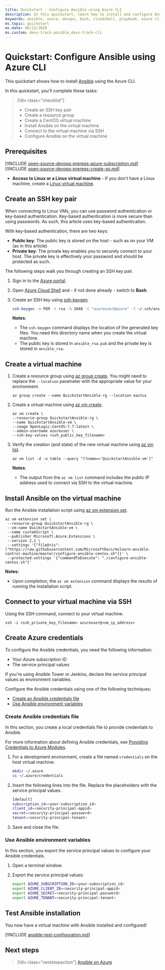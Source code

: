 ```yaml
---
title: Quickstart - Configure Ansible using Azure CLI
description: In this quickstart, learn how to install and configure Ansible for managing Azure resources on Ubuntu, CentOS, and SLES
keywords: ansible, azure, devops, bash, cloudshell, playbook, azure cli
ms.topic: quickstart
ms.date: 08/13/2020
ms.custom: devx-track-ansible,devx-track-cli
---
```


# Quickstart: Configure Ansible using Azure CLI

This quickstart shows how to install [Ansible](https://docs.ansible.com/) using the Azure CLI.

In this quickstart, you'll complete these tasks:

> [!div class="checklist"]
> * Create an SSH key pair
> * Create a resource group
> * Create a CentOS virtual machine 
> * Install Ansible on the virtual machine
> * Connect to the virtual machine via SSH
> * Configure Ansible on the virtual machine

## Prerequisites

[!INCLUDE [open-source-devops-prereqs-azure-subscription.md](../includes/open-source-devops-prereqs-azure-subscription.md)]
[!INCLUDE [open-source-devops-prereqs-create-sp.md](../includes/open-source-devops-prereqs-create-service-principal.md)]
- **Access to Linux or a Linux virtual machine** -  If you don't have a Linux machine, create a [Linux virtual machine](/azure/virtual-network/quick-create-cli).

## Create an SSH key pair

When connecting to Linux VMs, you can use password authentication or key-based authentication. Key-based authentication is more secure than using passwords. As such, this article uses key-based authentication.

With key-based authentication, there are two keys:

- **Public key**: The public key is stored on the host - such as on your VM (as in this article)
- **Private key**: The private key enables you to securely connect to your host. The private key is effectively your password and should be protected as such.
        
The following steps walk you through creating an SSH key pair.

1. Sign in to the [Azure portal](https://portal.azure.com).

1. Open [Azure Cloud Shell](/azure/cloud-shell/overview) and - if not done already - switch to **Bash**.

1. Create an SSH key using [ssh-keygen](https://www.ssh.com/ssh/keygen/).

    ```bash
    ssh-keygen -m PEM -t rsa -b 2048 -C "azureuser@azure" -f ~/.ssh/ansible_rsa -N ""
    ```

    **Notes**:

    - The `ssh-keygen` command displays the location of the generated key files. You need this directory name when you create the virtual machine.
    - The public key is stored in `ansible_rsa.pub` and the private key is stored in `ansible_rsa`.

## Create a virtual machine

1. Create a resource group using [az group create](/cli/azure/group#az-group-create). You might need to replace the `--location` parameter with the appropriate value for your environment.

    ```azurecli
    az group create --name QuickstartAnsible-rg --location eastus
    ```

1. Create a virtual machine using [az vm create](/cli/azure/vm#az-vm-create).

    ```azurecli
    az vm create \
    --resource-group QuickstartAnsible-rg \
    --name QuickstartAnsible-vm \
    --image OpenLogic:CentOS:7.7:latest \
    --admin-username azureuser \
    --ssh-key-values <ssh_public_key_filename>
    ```

1. Verify the creation (and state) of the new virtual machine using [az vm list](/cli/azure/vm#az-vm-list).

    ```azurecli
    az vm list -d -o table --query "[?name=='QuickstartAnsible-vm']"
    ```

    **Notes**:

    - The output from the `az vm list` command includes the public IP address used to connect via SSH to the virtual machine.

## Install Ansible on the virtual machine

Run the Ansible installation script using [az vm extension set](/cli/azure/vm/extension?#az-vm-extension-set).

```azurecli
az vm extension set \
 --resource-group QuickstartAnsible-rg \
 --vm-name QuickstartAnsible-vm \
 --name customScript \
 --publisher Microsoft.Azure.Extensions \
 --version 2.1 \
 --settings '{"fileUris":["https://raw.githubusercontent.com/MicrosoftDocs/mslearn-ansible-control-machine/master/configure-ansible-centos.sh"]}' \
 --protected-settings '{"commandToExecute": "./configure-ansible-centos.sh"}'
```

**Notes:**

- Upon completion, the `az vm extension` command displays the results of running the installation script.

## Connect to your virtual machine via SSH

Using the SSH command, connect to your virtual machine.

```azurecli
ssh -i <ssh_private_key_filename> azureuser@<vm_ip_address>
```

## Create Azure credentials

To configure the Ansible credentials, you need the following information:

* Your Azure subscription ID
* The service principal values

If you're using Ansible Tower or Jenkins, declare the service principal values as environment variables.

Configure the Ansible credentials using one of the following techniques:

- [Create an Ansible credentials file](#file-credentials)
- [Use Ansible environment variables](#env-credentials)

### <span id="file-credentials"/> Create Ansible credentials file

In this section, you create a local credentials file to provide credentials to Ansible.

For more information about defining Ansible credentials, see [Providing Credentials to Azure Modules](https://docs.ansible.com/ansible/guide_azure.html#providing-credentials-to-azure-modules).

1. For a development environment, create a file named `credentials` on the host virtual machine:

    ```bash
    mkdir ~/.azure
    vi ~/.azure/credentials
    ```

1. Insert the following lines into the file. Replace the placeholders with the service principal values.

    ```bash
    [default]
    subscription_id=<your-subscription_id>
    client_id=<security-principal-appid>
    secret=<security-principal-password>
    tenant=<security-principal-tenant>
    ```

1. Save and close the file.

### <span id="env-credentials"/>Use Ansible environment variables

In this section, you export the service principal values to configure your Ansible credentials.

1. Open a terminal window.

1. Export the service principal values:

    ```bash
    export AZURE_SUBSCRIPTION_ID=<your-subscription_id>
    export AZURE_CLIENT_ID=<security-principal-appid>
    export AZURE_SECRET=<security-principal-password>
    export AZURE_TENANT=<security-principal-tenant>
    ```

## Test Ansible installation

You now have a virtual machine with Ansible installed and configured!

[!INCLUDE [ansible-test-configuration.md](includes/ansible-test-configuration.md)]

## Next steps

> [!div class="nextstepaction"]
> [Ansible on Azure](/azure/developer/Ansible)